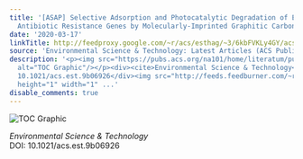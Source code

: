 ```yaml
---
title: '[ASAP] Selective Adsorption and Photocatalytic Degradation of Extracellular
  Antibiotic Resistance Genes by Molecularly-Imprinted Graphitic Carbon Nitride'
date: '2020-03-17'
linkTitle: http://feedproxy.google.com/~r/acs/esthag/~3/6kbFVKLy4GY/acs.est.9b06926
source: 'Environmental Science & Technology: Latest Articles (ACS Publications)'
description: '<p><img src="https://pubs.acs.org/na101/home/literatum/publisher/achs/journals/content/esthag/0/esthag.ahead-of-print/acs.est.9b06926/20200317/images/medium/es9b06926_0001.gif"
  alt="TOC Graphic"/></p><div><cite>Environmental Science & Technology</cite></div><div>DOI:
  10.1021/acs.est.9b06926</div><img src="http://feeds.feedburner.com/~r/acs/esthag/~4/6kbFVKLy4GY"
  height="1" width="1" ...'
disable_comments: true
---
```

<p><img src="https://pubs.acs.org/na101/home/literatum/publisher/achs/journals/content/esthag/0/esthag.ahead-of-print/acs.est.9b06926/20200317/images/medium/es9b06926_0001.gif" alt="TOC Graphic"/></p><div><cite>Environmental Science & Technology</cite></div><div>DOI: 10.1021/acs.est.9b06926</div><img src="http://feeds.feedburner.com/~r/acs/esthag/~4/6kbFVKLy4GY" height="1" width="1" ...